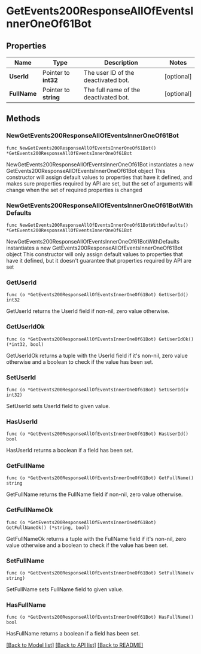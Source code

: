 # GetEvents200ResponseAllOfEventsInnerOneOf61Bot

## Properties

Name | Type | Description | Notes
------------ | ------------- | ------------- | -------------
**UserId** | Pointer to **int32** | The user ID of the deactivated bot.  | [optional] 
**FullName** | Pointer to **string** | The full name of the deactivated bot.  | [optional] 

## Methods

### NewGetEvents200ResponseAllOfEventsInnerOneOf61Bot

`func NewGetEvents200ResponseAllOfEventsInnerOneOf61Bot() *GetEvents200ResponseAllOfEventsInnerOneOf61Bot`

NewGetEvents200ResponseAllOfEventsInnerOneOf61Bot instantiates a new GetEvents200ResponseAllOfEventsInnerOneOf61Bot object
This constructor will assign default values to properties that have it defined,
and makes sure properties required by API are set, but the set of arguments
will change when the set of required properties is changed

### NewGetEvents200ResponseAllOfEventsInnerOneOf61BotWithDefaults

`func NewGetEvents200ResponseAllOfEventsInnerOneOf61BotWithDefaults() *GetEvents200ResponseAllOfEventsInnerOneOf61Bot`

NewGetEvents200ResponseAllOfEventsInnerOneOf61BotWithDefaults instantiates a new GetEvents200ResponseAllOfEventsInnerOneOf61Bot object
This constructor will only assign default values to properties that have it defined,
but it doesn't guarantee that properties required by API are set

### GetUserId

`func (o *GetEvents200ResponseAllOfEventsInnerOneOf61Bot) GetUserId() int32`

GetUserId returns the UserId field if non-nil, zero value otherwise.

### GetUserIdOk

`func (o *GetEvents200ResponseAllOfEventsInnerOneOf61Bot) GetUserIdOk() (*int32, bool)`

GetUserIdOk returns a tuple with the UserId field if it's non-nil, zero value otherwise
and a boolean to check if the value has been set.

### SetUserId

`func (o *GetEvents200ResponseAllOfEventsInnerOneOf61Bot) SetUserId(v int32)`

SetUserId sets UserId field to given value.

### HasUserId

`func (o *GetEvents200ResponseAllOfEventsInnerOneOf61Bot) HasUserId() bool`

HasUserId returns a boolean if a field has been set.

### GetFullName

`func (o *GetEvents200ResponseAllOfEventsInnerOneOf61Bot) GetFullName() string`

GetFullName returns the FullName field if non-nil, zero value otherwise.

### GetFullNameOk

`func (o *GetEvents200ResponseAllOfEventsInnerOneOf61Bot) GetFullNameOk() (*string, bool)`

GetFullNameOk returns a tuple with the FullName field if it's non-nil, zero value otherwise
and a boolean to check if the value has been set.

### SetFullName

`func (o *GetEvents200ResponseAllOfEventsInnerOneOf61Bot) SetFullName(v string)`

SetFullName sets FullName field to given value.

### HasFullName

`func (o *GetEvents200ResponseAllOfEventsInnerOneOf61Bot) HasFullName() bool`

HasFullName returns a boolean if a field has been set.


[[Back to Model list]](../README.md#documentation-for-models) [[Back to API list]](../README.md#documentation-for-api-endpoints) [[Back to README]](../README.md)


